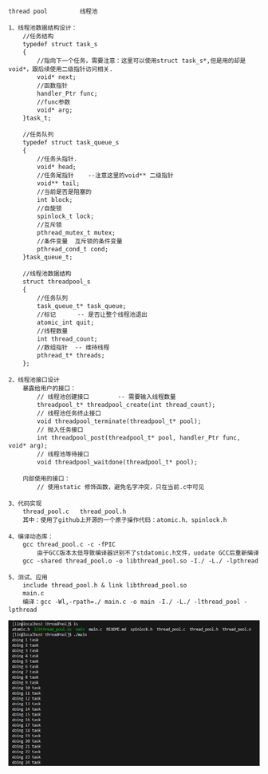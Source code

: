     thread pool         线程池

    1、线程池数据结构设计：
        //任务结构
        typedef struct task_s
        {
            //指向下一个任务，需要注意：这里可以使用struct task_s*,但是用的却是void*，跟后续使用二级指针访问相关.
            void* next;
            //函数指针
            handler_Ptr func;
            //func参数
            void* arg;
        }task_t;

        //任务队列
        typedef struct task_queue_s
        {
            //任务头指针.
            void* head;
            //任务尾指针    --注意这里的void** 二级指针
            void** tail;
            //当前是否是阻塞的
            int block;
            //自旋锁
            spinlock_t lock;
            //互斥锁
            pthread_mutex_t mutex;
            //条件变量  互斥锁的条件变量
            pthread_cond_t cond;
        }task_queue_t;

        //线程池数据结构
        struct threadpool_s
        {
            //任务队列
            task_queue_t* task_queue;
            //标记      -- 是否让整个线程池退出
            atomic_int quit;
            //线程数量
            int thread_count;
            //数组指针  -- 维持线程
            pthread_t* threads;
        };

    2、线程池接口设计
        暴露给用户的接口：
            // 线程池创建接口        -- 需要输入线程数量
            threadpool_t* threadpool_create(int thread_count);
            // 线程池任务终止接口
            void threadpool_terminate(threadpool_t* pool);
            // 抛入任务接口
            int threadpool_post(threadpool_t* pool, handler_Ptr func, void* arg);
            // 线程池等待接口
            void threadpool_waitdone(threadpool_t* pool);
        
        内部使用的接口：
            // 使用static 修饰函数，避免名字冲突，只在当前.c中可见
    
    3、代码实现
        thread_pool.c   thread_pool.h
        其中：使用了github上开源的一个原子操作代码：atomic.h、spinlock.h
    
    4、编译动态库：
        gcc thread_pool.c -c -fPIC
            由于GCC版本太低导致编译器识别不了stdatomic.h文件，uodate GCC后重新编译
        gcc -shared thread_pool.o -o libthread_pool.so -I./ -L./ -lpthread
    
    5、测试、应用
        include thread_pool.h & link libthread_pool.so
        main.c
        编译：gcc -Wl,-rpath=./ main.c -o main -I./ -L./ -lthread_pool -lpthread

![Alt text](image.png)


